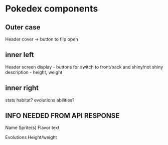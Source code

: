 # Pokedex components

## Outer case

Header
cover -> button to flip open

## inner left

Header
screen display - buttons for switch to front/back and shiny/not shiny
description - height, weight

## inner right

stats
habitat?
evolutions
abilities?

## INFO NEEDED FROM API RESPONSE

Name
Sprite(s)
Flavor text

Evolutions
Height/weight
